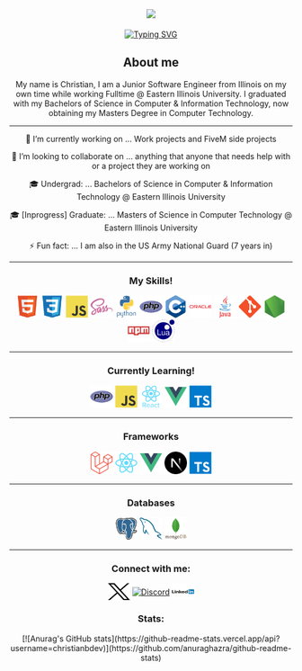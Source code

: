 <div align="center">
  <div align="center">
    <img src="https://c.tenor.com/qJ5evVs-_uUAAAAC/coding.gif" width="500px" />
  </div>
  <br>
   <a href="https://git.io/typing-svg">
    <img src="https://readme-typing-svg.demolab.com?font=Fira+Code&pause=1000&center=true&vCenter=true&width=800&height=25&lines=Hello%2C+I+am+Christian+Bennett;Currently+a+Student+%40+EIU;Learning+Computer+%26+Information+Technolgy" alt="Typing SVG" />
  </a>
  <h2 align="center">About me</h2>

  <p align="center"> My name is Christian, I am a Junior Software Engineer from Illinois on my own time while working Fulltime @ Eastern Illinois University. I graduated with my Bachelors of Science in Computer & Information Technology, now obtaining my Masters Degree in Computer Technology.</p>

  ---

  <p align="center"> 🔭 I’m currently working on ... Work projects and FiveM side projects</p>
  <p align="center">👯 I’m looking to collaborate on ... anything that anyone that needs help with or a project they are working on</p>
  <p align="center">🎓 Undergrad: ... Bachelors of Science in Computer & Information Technology @ Eastern Illinois University</p>
  <p align="center">🎓 [Inprogress] Graduate: ... Masters of Science in Computer Technology @ Eastern Illinois University</p>
  <p align="center">⚡ Fun fact: ... I am also in the US Army National Guard (7 years in)</p>

  ---

  <h3 align="center">My Skills!</h3>
  <p align="center">
    <img src="https://github.com/devicons/devicon/raw/master/icons/html5/html5-original.svg" alt="HTML5" height="40" style="max-width: 100%;">
    <img src="https://github.com/devicons/devicon/raw/master/icons/css3/css3-original.svg" alt="CSS3" height="40" style="max-width: 100%;">
    <img src="https://github.com/devicons/devicon/blob/master/icons/javascript/javascript-original.svg" alt="JS" height="40" style="max-width: 100%;">
    <img src="https://github.com/devicons/devicon/blob/master/icons/sass/sass-original.svg" alt="SCSS" height="40" style="max-width: 100%;">
    <img src="https://github.com/devicons/devicon/blob/master/icons/python/python-original-wordmark.svg" alt="Python" height="40" style="max-width: 100%;">
    <img src="https://github.com/devicons/devicon/blob/master/icons/php/php-original.svg" alt="PhP" height="40" style="max-width: 100%;">
    <img src="https://github.com/devicons/devicon/blob/master/icons/cplusplus/cplusplus-original.svg" alt="C++" height="40" style="max-width: 100%;">
    <img src="https://github.com/devicons/devicon/blob/master/icons/oracle/oracle-original.svg" alt="SQL" height="40" style="max-width: 100%;">
    <img src="https://github.com/devicons/devicon/blob/master/icons/java/java-original-wordmark.svg" alt="Java" height="40" style="max-width: 100%;">
    <img src="https://github.com/devicons/devicon/blob/master/icons/git/git-original.svg" alt="Git" height="40" style="max-width: 100%;">
    <img src="https://github.com/devicons/devicon/blob/master/icons/nodejs/nodejs-original.svg" alt="Node.JS" height="40" style="max-width: 100%;">
    <img src="https://github.com/devicons/devicon/blob/master/icons/npm/npm-original-wordmark.svg" alt="NPM" height="40" style="max-width: 100%;">
    <img src="https://github.com/devicons/devicon/blob/master/icons/lua/lua-original.svg" alt="LUA" height="40" style="max-width: 100%;">
  </p>

  ---

  <h3 align="center">Currently Learning!</h3>
  <p align="center">
    <img src="https://github.com/devicons/devicon/blob/master/icons/php/php-original.svg" alt="PhP" height="40" style="max-width: 100%;">
    <img src="https://github.com/devicons/devicon/blob/master/icons/javascript/javascript-original.svg" alt="JS" height="40" style="max-width: 100%;">
    <img src="https://github.com/devicons/devicon/blob/master/icons/react/react-original-wordmark.svg" alt="React.JS" height="40" style="max-width: 100%;">
    <img src="https://github.com/devicons/devicon/blob/master/icons/vuejs/vuejs-original.svg" alt="Vue.JS" height="40" style="max-width: 100%;">
    <img src="https://github.com/devicons/devicon/blob/master/icons/typescript/typescript-original.svg" alt="TypeScript" height="40" style="max-width: 100%;">
  </p>

  ---

  <h3 align="center">Frameworks</h3>

  <p align="center">
    <img src="https://github.com/devicons/devicon/blob/master/icons/laravel/laravel-original.svg" alt="Laravel" height="40" style="max-width: 100%;">
    <img src="https://github.com/devicons/devicon/blob/master/icons/react/react-original.svg" alt="React.JS" height="40" style="max-width: 100%;">
    <img src="https://github.com/devicons/devicon/blob/master/icons/vuejs/vuejs-original.svg" alt="Vue.JS" height="40" style="max-width: 100%;">
    <img src="https://github.com/devicons/devicon/blob/master/icons/nextjs/nextjs-original.svg" alt="Next.JS" height="40" style="max-width: 100%;">
    <img src="https://github.com/devicons/devicon/blob/master/icons/typescript/typescript-original.svg" alt="TypeScript" height="40" style="max-width: 100%;">
  </p>

  ---

  <h3 align="center">Databases</h3>

  <p align="center">
     <img src="https://github.com/devicons/devicon/blob/master/icons/postgresql/postgresql-original.svg" alt="PostgreSQL" height="40" style="max-width: 100%;">
     <img src="https://github.com/devicons/devicon/blob/master/icons/mysql/mysql-original.svg" alt="MySQL" height="40" style="max-width: 100%;">
     <img src="https://github.com/devicons/devicon/blob/master/icons/mongodb/mongodb-original-wordmark.svg" alt="MongoDB" height="40" style="max-width: 100%;">
  </p>

  ---

  <h3 align="Center">Connect with me:</h3>

  <p align="center">
    <a href="https://twitter.com/ChristianBDev" target="blank"><img align="center" src="https://github.com/devicons/devicon/blob/master/icons/twitter/twitter-original.svg" alt="Twitter" height="30" width="40" /></a>
    <a href="https://discord.gg/Bysgy2tPsk" target="blank"><img align="center" src="https://raw.githubusercontent.com/rahuldkjain/github-profile-readme-generator/master/src/images/icons/Social/discord.svg" alt="Discord" height="30" width="40" /></a>
    <a href="https://www.linkedin.com/in/christian-bennett-4a79a3191/" target="blank"><img align="center" src="https://github.com/devicons/devicon/blob/master/icons/linkedin/linkedin-original-wordmark.svg" alt="LinkedIn" height="30" width="40" /></a>
  </p>

  <h3 align="Center">Stats:</h3>
  [![Anurag's GitHub stats](https://github-readme-stats.vercel.app/api?username=christianbdev)](https://github.com/anuraghazra/github-readme-stats)
</div>
